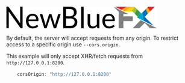 [![NewBlueFX](img/NewBlueFX_logo.png)](Home.md)

By default, the server will accept requests from any origin. To restrict access to a specific origin use `--cors.origin`.

This example will only accept XHR/fetch requests from `http://127.0.0.1:8200`.

```js
    corsOrigin: "http://127.0.0.1:8200"
```

<!-- ```
$ ws --cors.origin http://127.0.0.1:8200
``` -->